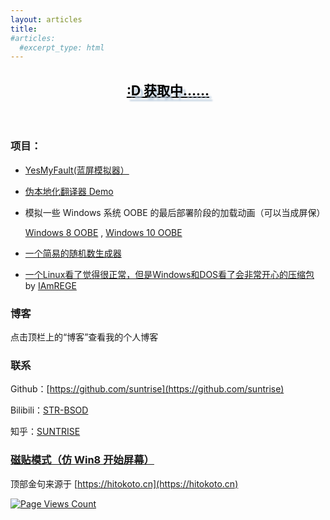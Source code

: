 ```yaml
---
layout: articles
title: 
#articles:
  #excerpt_type: html
---
```

<center id="hitokoto">
  <h2><a href="#" id="hitokoto_text" style="color:#000;text-shadow: 5px 5px 2.5px #bcd;">:D 获取中……</a></h2>
  <h3 id="hitokoto_from"></h3>
</center>
  <br>
  <script type="text/javascript" src="title.js"></script>
  
### 项目：
* [YesMyFault(蓝屏模拟器）](https://suntrise.github.io/yesmyfault)
* [伪本地化翻译器 Demo](https://suntrise.github.io/pseudo)
* 模拟一些 Windows 系统 OOBE 的最后部署阶段的加载动画（可以当成屏保）

   [Windows 8 OOBE](https://suntrise.github.io/suntrise/Win8OOBE.html) , [Windows 10 OOBE](https://suntrise.github.io/suntrise/Win10OOBE.html)
* [一个简易的随机数生成器](https://suntrise.github.io/suntrise/random.html)
* [一个Linux看了觉得很正常，但是Windows和DOS看了会非常开心的压缩包](https://suntrise.github.io/suntrise/happydos.tgz) by [IAmREGE](https://github.com/IAmREGE)


### 博客
点击顶栏上的“博客”查看我的个人博客


### 联系
Github：[https://github.com/suntrise](https://github.com/suntrise)

Bilibili：[STR-BSOD](https://space.bilibili.com/451475014)

知乎：[SUNTRISE](https://www.zhihu.com/people/suntrise)


### [磁贴模式（仿 Win8 开始屏幕）](https://suntrise.github.io/tiles)


顶部金句来源于 [https://hitokoto.cn](https://hitokoto.cn)


[![Page Views Count](https://badges.toozhao.com/badges/01GGFBWDY0MAKM9FJNVQGK5WDD/orange.svg)](https://badges.toozhao.com/stats/01GGFBWDY0MAKM9FJNVQGK5WDD "Get your own page views count badge on badges.toozhao.com")
